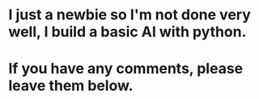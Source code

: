 # I just a newbie so I'm not done very well, I build a basic AI with python.
# If you have any comments, please leave them below.






